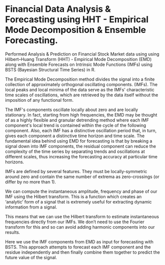 # Financial Data Analysis & Forecasting using HHT - Empirical Mode Decomposition & Ensemble Forecasting.

Performed Analysis & Prediction on Financial Stock Market data using using Hilbert–Huang Transform (HHT) - Empirical Mode Decomposition (EMD) along with Ensemble Forecasts on Intrinsic Mode Functions (IMFs) using BSTS (Bayesian Structural Time Series) in R.

The Empirical Mode Decomposition method divides the signal into a finite collection of approximately orthogonal oscillating components. (IMFs). The local peaks and local minima of the data serve as the IMFs' characteristic time scales of oscillations, which are retrieved by the data itself without the imposition of any functional form.

The IMF's components oscillate locally about zero and are locally stationary. In fact, starting from high frequencies, the EMD may be thought of as a highly flexible and granular detrending method where each IMF component's local trend is contained within the cycle of the following component. Also, each IMF has a distinctive oscillation period that, in turn, gives each component a distinctive time horizon and time scale. The fundamental idea behind using EMD for forecasting is that by breaking a signal down into IMF components, the residual component can reduce the complexity of the time series by separating trends and oscillations at different scales, thus increasing the forecasting accuracy at particular time horizons.

IMFs are defined by several features. They must be locally-symmetric around zero and contain the same number of extrema as zero-crossings (or differ by no more than 1). 

We can compute the instantaneous amplitude, frequency and phase of our IMF using the Hilbert transform. This is a function which creates an ‘analytic’ form of a signal that is extremely useful for extracting dynamic information from a signal. 

This means that we can use the Hilbert transform to estimate instantaneous frequencies directly from our IMFs. We don’t need to use the Fourier transform for this and so can avoid adding harmonic components into our results.

Here we use the IMF components from EMD as input for forecasting with BSTS. This approach attempts to forecast each IMF component and the residue independently and then finally combine them together to predict the future value of the signal.

